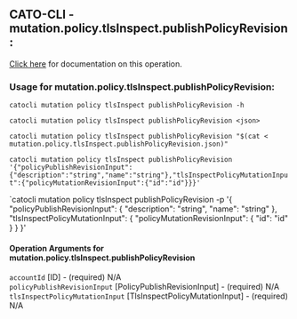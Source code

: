 
## CATO-CLI - mutation.policy.tlsInspect.publishPolicyRevision:
[Click here](https://api.catonetworks.com/documentation/#mutation-mutation.policy.tlsInspect.publishPolicyRevision) for documentation on this operation.

### Usage for mutation.policy.tlsInspect.publishPolicyRevision:

`catocli mutation policy tlsInspect publishPolicyRevision -h`

`catocli mutation policy tlsInspect publishPolicyRevision <json>`

`catocli mutation policy tlsInspect publishPolicyRevision "$(cat < mutation.policy.tlsInspect.publishPolicyRevision.json)"`

`catocli mutation policy tlsInspect publishPolicyRevision '{"policyPublishRevisionInput":{"description":"string","name":"string"},"tlsInspectPolicyMutationInput":{"policyMutationRevisionInput":{"id":"id"}}}'`

`catocli mutation policy tlsInspect publishPolicyRevision -p '{
    "policyPublishRevisionInput": {
        "description": "string",
        "name": "string"
    },
    "tlsInspectPolicyMutationInput": {
        "policyMutationRevisionInput": {
            "id": "id"
        }
    }
}'


#### Operation Arguments for mutation.policy.tlsInspect.publishPolicyRevision ####

`accountId` [ID] - (required) N/A    
`policyPublishRevisionInput` [PolicyPublishRevisionInput] - (required) N/A    
`tlsInspectPolicyMutationInput` [TlsInspectPolicyMutationInput] - (required) N/A    
